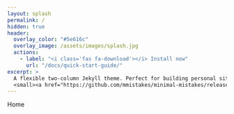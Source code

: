 ```yaml
---
layout: splash
permalink: /
hidden: true
header:
  overlay_color: "#5e616c"
  overlay_image: /assets/images/splash.jpg
  actions:
    - label: "<i class='fas fa-download'></i> Install now"
      url: "/docs/quick-start-guide/"
excerpt: >
  A flexible two-column Jekyll theme. Perfect for building personal sites, blogs, and portfolios.<br />
  <small><a href="https://github.com/mmistakes/minimal-mistakes/releases/tag/4.19.3">Latest release v4.19.3</a></small>
---
```


Home